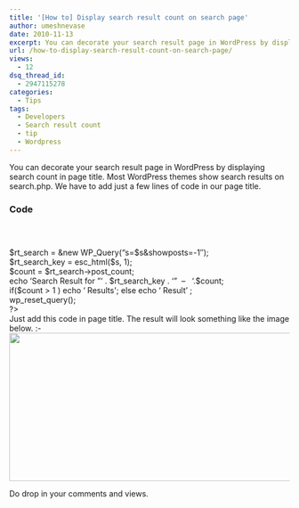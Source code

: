 ```yaml
---
title: '[How to] Display search result count on search page'
author: umeshnevase
date: 2010-11-13
excerpt: You can decorate your search result page in WordPress by displaying search count in page title. Most WordPress themes show search results on search.php. We have to add just a few lines of code in our page title.
url: /how-to-display-search-result-count-on-search-page/
views:
  - 12
dsq_thread_id:
  - 2947115278
categories:
  - Tips
tags:
  - Developers
  - Search result count
  - tip
  - Wordpress
---
```

You can decorate your search result page in WordPress by displaying search count in page title. Most WordPress themes show search results on search.php. We have to add just a few lines of code in our page title.

### Code

` `

<div>
  <h2>
</div>

<div>
  <?php
</div>

<div>
  $rt_search = &new WP_Query(&#8220;s=$s&showposts=-1&#8243;);
</div>

<div>
  $rt_search_key = esc_html($s, 1);
</div>

<div>
  $count = $rt_search->post_count;
</div>

<div>
  echo &#8216;Search Result for <span>&#8221;&#8216; . $rt_search_key . &#8216;&#8221;</span>  &#8211;   &#8216;.$count;
</div>

<div>
  if($count > 1 ) echo &#8216; Results'; else echo &#8216; Result&#8217; ;
</div>

<div>
  wp_reset_query();
</div>

<div>
  ?>
</div>

<div>
  </h2>
</div>

<div>
  Just add this code in page title. The result will look something like the image below. <img src="http://devilsworkshop.org/wp-includes/images/smilies/simple-smile.png" alt=":-)" class="wp-smiley" style="height: 1em; max-height: 1em;" />
</div>

<div>
  <a href="http://wpveda.com/how-to-display-search-result-count-on-search-page/search_result-2/" onclick="_gaq.push(['_trackEvent', 'outbound-article', 'http://wpveda.com/how-to-display-search-result-count-on-search-page/search_result-2/', '']);" rel="attachment wp-att-1187"><img class="size-large  alignnone wp-image-54268" src="http://cdn.devilsworkshop.org/files/2010/11/search_result1-520x266.png" alt="" width="520" height="266" /></a>
</div>

Do drop in your comments and views.
